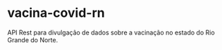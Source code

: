 # vacina-covid-rn
API Rest para divulgação de dados sobre a vacinação no estado do Rio Grande do Norte.
